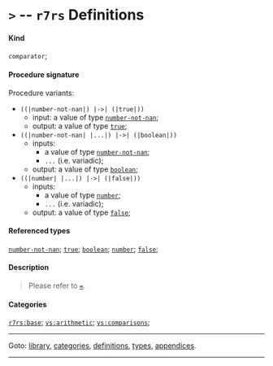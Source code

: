 

<a id='definition__r7rs__ZZZZ__3e'></a>

# `>` -- `r7rs` Definitions


#### Kind

`comparator`;


#### Procedure signature

Procedure variants:
 * `((|number-not-nan|) |->| (|true|))`
   * input: a value of type [`number-not-nan`](../../r7rs/types/number-not-nan.md#type__r7rs__number-not-nan);
   * output: a value of type [`true`](../../r7rs/types/true.md#type__r7rs__true);
 * `((|number-not-nan| |...|) |->| (|boolean|))`
   * inputs:
     * a value of type [`number-not-nan`](../../r7rs/types/number-not-nan.md#type__r7rs__number-not-nan);
     * `...` (i.e. variadic);
   * output: a value of type [`boolean`](../../r7rs/types/boolean.md#type__r7rs__boolean);
 * `((|number| |...|) |->| (|false|))`
   * inputs:
     * a value of type [`number`](../../r7rs/types/number.md#type__r7rs__number);
     * `...` (i.e. variadic);
   * output: a value of type [`false`](../../r7rs/types/false.md#type__r7rs__false);


#### Referenced types

[`number-not-nan`](../../r7rs/types/number-not-nan.md#type__r7rs__number-not-nan);
[`true`](../../r7rs/types/true.md#type__r7rs__true);
[`boolean`](../../r7rs/types/boolean.md#type__r7rs__boolean);
[`number`](../../r7rs/types/number.md#type__r7rs__number);
[`false`](../../r7rs/types/false.md#type__r7rs__false);


#### Description

> Please refer to [`=`](../../r7rs/definitions/ZZZZ__3d.md#definition__r7rs__ZZZZ__3d).


#### Categories

[`r7rs:base`](../../r7rs/categories/r7rs_3a_base.md#category__r7rs__r7rs_3a_base);
[`vs:arithmetic`](../../r7rs/categories/vs_3a_arithmetic.md#category__r7rs__vs_3a_arithmetic);
[`vs:comparisons`](../../r7rs/categories/vs_3a_comparisons.md#category__r7rs__vs_3a_comparisons);

----

Goto: [library](../../r7rs/_index.md#library__r7rs), [categories](../../r7rs/categories/_index.md#toc__r7rs__categories), [definitions](../../r7rs/definitions/_index.md#toc__r7rs__definitions), [types](../../r7rs/types/_index.md#toc__r7rs__types), [appendices](../../r7rs/appendices/_index.md#toc__r7rs__appendices).

----

